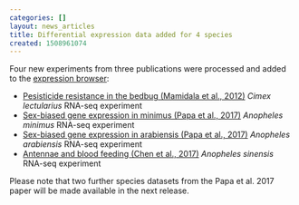```yaml
---
categories: []
layout: news_articles
title: Differential expression data added for 4 species
created: 1508961074
---
```

<p>
Four new experiments from three publications were processed and added to the <a href="/expression-browser">expression browser</a>: <br><ul>
<li>
<a href="/expression-browser/experiment/SRP008480">Pesisticide resistance in the bedbug (Mamidala et al., 2012)</a> <i>Cimex lectularius</i> RNA-seq experiment</li>
<li>
<a href="/expression-browser/experiment/SRP083856.3">Sex-biased gene expression in minimus (Papa et al., 2017)</a> <i>Anopheles minimus</i> RNA-seq experiment</li>
<li>
<a href="/expression-browser/experiment/SRP083856.2">Sex-biased gene expression in arabiensis (Papa et al., 2017)</a> <i>Anopheles arabiensis</i> RNA-seq experiment</li>
<li>
<a href="/expression-browser/experiment/SRP101390">Antennae and blood feeding (Chen et al., 2017)</a> <i>Anopheles sinensis</i> RNA-seq experiment</li>
</ul>
Please note that two further species datasets from the Papa et al. 2017 paper will be made available in the next release.
</p>
